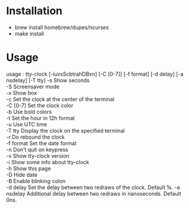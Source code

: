# Installation

* brew install homebrew/dupes/ncurses
* make install

# Usage

usage : tty-clock [-iuvsScbtrahDBxn] [-C [0-7]] [-f format] [-d delay] [-a nsdelay] [-T tty] 
    -s            Show seconds                                   
    -S            Screensaver mode                               
    -x            Show box                                       
    -c            Set the clock at the center of the terminal    
    -C [0-7]      Set the clock color                            
    -b            Use bold colors                                
    -t            Set the hour in 12h format                     
    -u            Use UTC time                                   
    -T tty        Display the clock on the specified terminal    
    -r            Do rebound the clock                           
    -f format     Set the date format                            
    -n            Don't quit on keypress                         
    -v            Show tty-clock version                         
    -i            Show some info about tty-clock                 
    -h            Show this page                                 
    -D            Hide date                                      
    -B            Enable blinking colon                          
    -d delay      Set the delay between two redraws of the clock. Default 1s. 
    -a nsdelay    Additional delay between two redraws in nanoseconds. Default 0ns.
